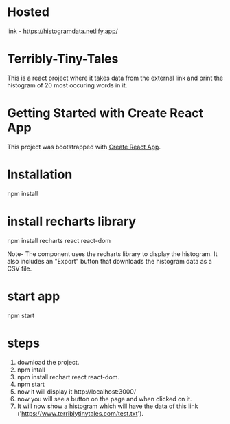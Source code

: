 # Hosted 
link - https://histogramdata.netlify.app/

# Terribly-Tiny-Tales
This is a react project where it takes data from the external link and print the histogram of 20 most occuring words in it.

# Getting Started with Create React App

This project was bootstrapped with [Create React App](https://github.com/facebook/create-react-app).

# Installation 
npm install 

# install recharts library
npm install recharts react react-dom

Note- The component uses the recharts library to display the histogram. It also includes an "Export" button that downloads the histogram data as a CSV file.

# start app
npm start


# steps 
1. download the project.
2. npm intall
3. npm install rechart react react-dom.
4. npm start
5. now it will display it http://localhost:3000/ 
6. now you will see a button on the page and when clicked on it.
7. It will now show a histogram which will have the data of this link ('https://www.terriblytinytales.com/test.txt').
